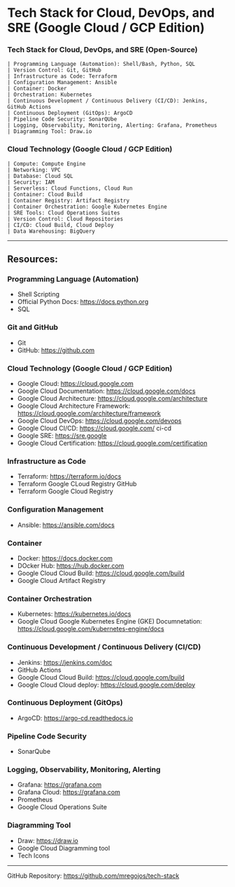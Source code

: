 # Tech Stack for Cloud, DevOps, and SRE (Google Cloud / GCP Edition)

### Tech Stack for Cloud, DevOps, and SRE (Open-Source)
    | Programming Language (Automation): Shell/Bash, Python, SQL
    | Version Control: Git, GitHub
    | Infrastructure as Code: Terraform
    | Configuration Management: Ansible
    | Container: Docker
    | Orchestration: Kubernetes
    | Continuous Development / Continuous Delivery (CI/CD): Jenkins, GitHub Actions
    | Continuous Deployment (GitOps): ArgoCD
    | Pipeline Code Security: SonarQUbe
    | Logging, Observability, Monitoring, Alerting: Grafana, Prometheus
    | Diagramming Tool: Draw.io
    
    
### Cloud Technology (Google Cloud / GCP Edition)
    | Compute: Compute Engine
    | Networking: VPC
    | Database: Cloud SQL
    | Security: IAM
    | Serverless: Cloud Functions, Cloud Run
    | Container: Cloud Build
    | Container Registry: Artifact Registry
    | Container Orchestration: Google Kubernetes Engine
    | SRE Tools: Cloud Operations Suites
    | Version Control: Cloud Repositories
    | CI/CD: Cloud Build, Cloud Deploy
    | Data Warehousing: BigQuery

---
## Resources:

### Programming Language (Automation)
* Shell Scripting
* Official Python Docs: https://docs.python.org
* SQL

### Git and GitHub
* Git
* GitHub: https://github.com

### Cloud Technology (Google Cloud / GCP Edition)

* Google Cloud: https://cloud.google.com
* Google Cloud Documentation: https://cloud.google.com/docs
* Google Cloud Architecture: https://cloud.google.com/architecture
* Google Cloud Architecture Framework: https://cloud.google.com/architecture/framework
* Google Cloud DevOps: https://cloud.google.com/devops
* Google Cloud CI/CD: https://cloud.google.com/ ci-cd
* Google SRE: https://sre.google
* Google Cloud Certification: https://cloud.google.com/certification

### Infrastructure as Code
* Terraform: https://terraform.io/docs
* Terraform Google CLoud Registry GitHub
* Terraform Google Cloud Registry

### Configuration Management
* Ansible: https://ansible.com/docs

### Container
* Docker: https://docs.docker.com
* DOcker Hub: https://hub.docker.com
* Google Cloud Cloud Build: https://cloud.google.com/build
* Google Cloud Artifact Registry

### Container Orchestration
* Kubernetes: https://kubernetes.io/docs
* Google Cloud Google Kubernetes Engine (GKE) Documnetation: https://cloud.google.com/kubernetes-engine/docs

### Continuous Development / Continuous Delivery (CI/CD)
* Jenkins: https://jenkins.com/doc
* GitHub Actions
* Google Cloud Cloud Build: https://cloud.google.com/build
* Google Cloud Cloud deploy: https://cloud.google.com/deploy

### Continuous Deployment (GitOps)
* ArgoCD: https://argo-cd.readthedocs.io

### Pipeline Code Security
* SonarQube

### Logging, Observability, Monitoring, Alerting
* Grafana: https://grafana.com
* Grafana Cloud: https://grafana.com
* Prometheus
* Google Cloud Operations Suite

### Diagramming Tool
* Draw: https://draw.io
* Google Cloud Diagramming tool
* Tech Icons

---

GitHub Repository: https://github.com/mregojos/tech-stack